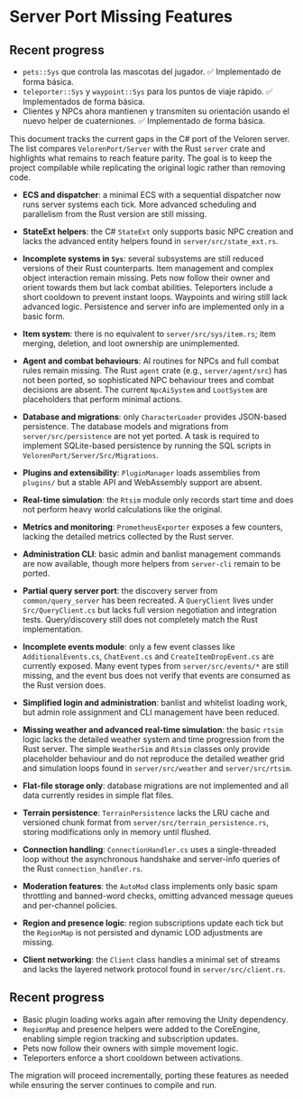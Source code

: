 # Server Port Missing Features


## Recent progress

- `pets::Sys` que controla las mascotas del jugador. ✅ Implementado de forma básica.
- `teleporter::Sys` y `waypoint::Sys` para los puntos de viaje rápido. ✅ Implementados de forma básica.
- Clientes y NPCs ahora mantienen y transmiten su orientación usando el nuevo helper de cuaterniones. ✅ Implementado de forma básica.

This document tracks the current gaps in the C# port of the Veloren server.
The list compares `VelorenPort/Server` with the Rust `server` crate and
highlights what remains to reach feature parity. The goal is to keep the
project compilable while replicating the original logic rather than
removing code.

- **ECS and dispatcher**: a minimal ECS with a sequential dispatcher now runs
  server systems each tick. More advanced scheduling and parallelism from the
  Rust version are still missing.
- **StateExt helpers**: the C# `StateExt` only supports basic NPC creation and
  lacks the advanced entity helpers found in `server/src/state_ext.rs`.
- **Incomplete systems in `Sys`**: several subsystems are still reduced
  versions of their Rust counterparts. Item management and complex object
  interaction remain missing. Pets now follow their owner and orient towards
  them but lack combat abilities. Teleporters include a short cooldown to
  prevent instant loops. Waypoints and wiring still lack advanced logic.
  Persistence and server info are implemented only in a basic form.
- **Item system**: there is no equivalent to `server/src/sys/item.rs`; item
  merging, deletion, and loot ownership are unimplemented.
- **Agent and combat behaviours**: AI routines for NPCs and full combat rules
  remain missing. The Rust `agent` crate (e.g., `server/agent/src`) has not been
  ported, so sophisticated NPC behaviour trees and combat decisions are
  absent. The current `NpcAiSystem` and `LootSystem` are placeholders that
  perform minimal actions.
- **Database and migrations**: only `CharacterLoader` provides JSON-based
  persistence. The database models and migrations from `server/src/persistence`
  are not yet ported. A task is required to implement SQLite-based persistence
  by running the SQL scripts in `VelorenPort/Server/Src/Migrations`.
- **Plugins and extensibility**: `PluginManager` loads assemblies from
  `plugins/` but a stable API and WebAssembly support are absent.
- **Real-time simulation**: the `Rtsim` module only records start time and does
  not perform heavy world calculations like the original.
- **Metrics and monitoring**: `PrometheusExporter` exposes a few counters,
  lacking the detailed metrics collected by the Rust server.
- **Administration CLI**: basic admin and banlist management commands are now
  available, though more helpers from `server-cli` remain to be ported.

- **Partial query server port**: the discovery server from `common/query_server`
  has been recreated. A `QueryClient` lives under `Src/QueryClient.cs` but lacks
  full version negotiation and integration tests. Query/discovery still does not
  completely match the Rust implementation.
 - **Incomplete events module**: only a few event classes like
   `AdditionalEvents.cs`, `ChatEvent.cs` and `CreateItemDropEvent.cs` are
   currently exposed. Many event types from `server/src/events/*` are still
   missing, and the event bus does not verify that events are consumed as the
   Rust version does.
- **Simplified login and administration**: banlist and whitelist loading work,
  but admin role assignment and CLI management have been reduced.
- **Missing weather and advanced real-time simulation**: the basic `rtsim` logic
  lacks the detailed weather system and time progression from the Rust server.
  The simple `WeatherSim` and `Rtsim` classes only provide placeholder behaviour
  and do not reproduce the detailed weather grid and simulation loops found in
  `server/src/weather` and `server/src/rtsim`.
- **Flat-file storage only**: database migrations are not implemented and all
  data currently resides in simple flat files.
- **Terrain persistence**: `TerrainPersistence` lacks the LRU cache and
  versioned chunk format from `server/src/terrain_persistence.rs`, storing
  modifications only in memory until flushed.
- **Connection handling**: `ConnectionHandler.cs` uses a single-threaded loop
  without the asynchronous handshake and server-info queries of the Rust
  `connection_handler.rs`.
- **Moderation features**: the `AutoMod` class implements only basic spam
  throttling and banned-word checks, omitting advanced message queues and
  per-channel policies.
- **Region and presence logic**: region subscriptions update each tick but the
  `RegionMap` is not persisted and dynamic LOD adjustments are missing.
- **Client networking**: the `Client` class handles a minimal set of streams and
  lacks the layered network protocol found in `server/src/client.rs`.

## Recent progress

- Basic plugin loading works again after removing the Unity dependency.
- `RegionMap` and presence helpers were added to the CoreEngine, enabling
  simple region tracking and subscription updates.
- Pets now follow their owners with simple movement logic.
- Teleporters enforce a short cooldown between activations.

The migration will proceed incrementally, porting these features as needed
while ensuring the server continues to compile and run.
